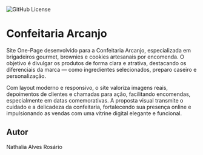 ![GitHub License](https://img.shields.io/github/license/nathaliaarosario/one-page)


# Confeitaria Arcanjo
Site One-Page desenvolvido para a Confeitaria Arcanjo, especializada em brigadeiros gourmet, brownies e cookies artesanais por encomenda. O objetivo é divulgar os produtos de forma clara e atrativa, destacando os diferenciais da marca — como ingredientes selecionados, preparo caseiro e personalização.

Com layout moderno e responsivo, o site valoriza imagens reais, depoimentos de clientes e chamadas para ação, facilitando encomendas, especialmente em datas comemorativas. A proposta visual transmite o cuidado e a delicadeza da confeitaria, fortalecendo sua presença online e impulsionando as vendas com uma vitrine digital elegante e funcional.

## Autor
Nathalia Alves Rosário




